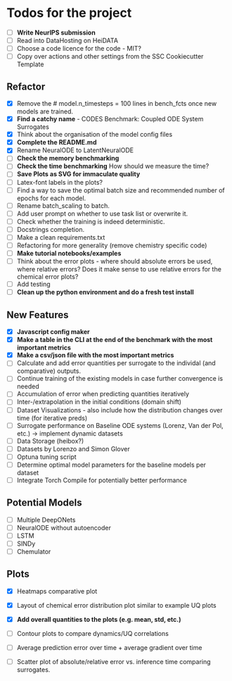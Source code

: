 # Todos for the project

- [ ] **Write NeurIPS submission**
- [ ] Read into DataHosting on HeiDATA
- [ ] Choose a code licence for the code - MIT?
- [ ] Copy over actions and other settings from the SSC Cookiecutter Template

## Refactor
- [x] Remove the # model.n_timesteps = 100 lines in bench_fcts once new models are trained.
- [x] **Find a catchy name** - CODES Benchmark: Coupled ODE System Surrogates
- [x] Think about the organisation of the model config files
- [x] **Complete the README.md**
- [x] Rename NeuralODE to LatentNeuralODE
- [ ] **Check the memory benchmarking**
- [ ] **Check the time benchmarking** How should we measure the time?
- [ ] **Save Plots as SVG for immaculate quality**
- [ ] Latex-font labels in the plots?
- [ ] Find a way to save the optimal batch size and recommended number of epochs for each model.
- [ ] Rename batch_scaling to batch.
- [ ] Add user prompt on whether to use task list or overwrite it.
- [ ] Check whether the training is indeed deterministic.
- [ ] Docstrings completion.
- [ ] Make a clean requirements.txt
- [ ] Refactoring for more generality (remove chemistry specific code)
- [ ] **Make tutorial notebooks/examples**
- [ ] Think about the error plots - where should absolute errors be used, where relative errors? Does it make sense to use relative errors for the chemical error plots?
- [ ] Add testing
- [ ] **Clean up the python environment and do a fresh test install**

## New Features
- [x] **Javascript config maker**
- [x] **Make a table in the CLI at the end of the benchmark with the most important metrics**
- [x] **Make a csv/json file with the most important metrics**
- [ ] Calculate and add error quantities per surrogate to the individal (and comparative) outputs.
- [ ] Continue training of the existing models in case further convergence is needed
- [ ] Accumulation of error when predicting quantities iteratively
- [ ] Inter-/extrapolation in the initial conditions (domain shift)
- [ ] Dataset Visualizations - also include how the distribution changes over time (for iterative preds)
- [ ] Surrogate performance on Baseline ODE systems (Lorenz, Van der Pol, etc.) -> implement dynamic datasets
- [ ] Data Storage (heibox?)
- [ ] Datasets by Lorenzo and Simon Glover
- [ ] Optuna tuning script
- [ ] Determine optimal model parameters for the baseline models per dataset
- [ ] Integrate Torch Compile for potentially better performance

## Potential Models
- [ ] Multiple DeepONets
- [ ] NeuralODE without autoencoder
- [ ] LSTM
- [ ] SINDy 
- [ ] Chemulator

## Plots
- [x] Heatmaps comparative plot
- [x] Layout of chemical error distribution plot similar to example UQ plots
- [x] **Add overall quantities to the plots (e.g. mean, std, etc.)**
- [ ] Contour plots to compare dynamics/UQ correlations
- [ ] Average prediction error over time + average gradient over time
- [ ] Scatter plot of absolute/relative error vs. inference time comparing surrogates.


